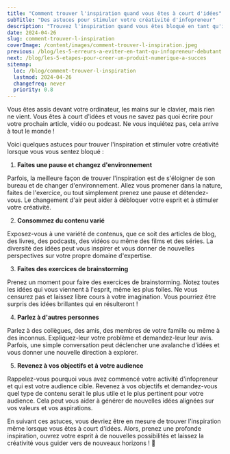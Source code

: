 ```yaml
---
title: "Comment trouver l'inspiration quand vous êtes à court d'idées"
subTitle: "Des astuces pour stimuler votre créativité d'infopreneur"
description: "Trouvez l'inspiration quand vous êtes bloqué en tant qu'infopreneur. Stimulez votre créativité pour nourrir votre audience."
date: 2024-04-26
slug: comment-trouver-l-inspiration
coverImage: /content/images/comment-trouver-l-inspiration.jpeg
previous: /blog/les-5-erreurs-a-eviter-en-tant-qu-infopreneur-debutant
next: /blog/les-5-etapes-pour-creer-un-produit-numerique-a-succes
sitemap:
  loc: /blog/comment-trouver-l-inspiration
  lastmod: 2024-04-26
  changefreq: never
  priority: 0.8
---
```


Vous êtes assis devant votre ordinateur, les mains sur le clavier, mais rien ne vient. Vous êtes à court d'idées et vous ne savez pas quoi écrire pour votre prochain article, vidéo ou podcast. Ne vous inquiétez pas, cela arrive à tout le monde !
<!--more-->
Voici quelques astuces pour trouver l'inspiration et stimuler votre créativité lorsque vous vous sentez bloqué :

1. **Faites une pause et changez d'environnement**

Parfois, la meilleure façon de trouver l'inspiration est de s'éloigner de son bureau et de changer d'environnement. Allez vous promener dans la nature, faites de l'exercice, ou tout simplement prenez une pause et détendez-vous. Le changement d'air peut aider à débloquer votre esprit et à stimuler votre créativité.

2. **Consommez du contenu varié**

Exposez-vous à une variété de contenus, que ce soit des articles de blog, des livres, des podcasts, des vidéos ou même des films et des séries. La diversité des idées peut vous inspirer et vous donner de nouvelles perspectives sur votre propre domaine d'expertise.

3. **Faites des exercices de brainstorming**

Prenez un moment pour faire des exercices de brainstorming. Notez toutes les idées qui vous viennent à l'esprit, même les plus folles. Ne vous censurez pas et laissez libre cours à votre imagination. Vous pourriez être surpris des idées brillantes qui en résulteront !

4. **Parlez à d'autres personnes**

Parlez à des collègues, des amis, des membres de votre famille ou même à des inconnus. Expliquez-leur votre problème et demandez-leur leur avis. Parfois, une simple conversation peut déclencher une avalanche d'idées et vous donner une nouvelle direction à explorer.

5. **Revenez à vos objectifs et à votre audience**

Rappelez-vous pourquoi vous avez commencé votre activité d'infopreneur et qui est votre audience cible. Revenez à vos objectifs et demandez-vous quel type de contenu serait le plus utile et le plus pertinent pour votre audience. Cela peut vous aider à générer de nouvelles idées alignées sur vos valeurs et vos aspirations.

En suivant ces astuces, vous devriez être en mesure de trouver l'inspiration même lorsque vous êtes à court d'idées. Alors, prenez une profonde inspiration, ouvrez votre esprit à de nouvelles possibilités et laissez la créativité vous guider vers de nouveaux horizons ! 🚀
